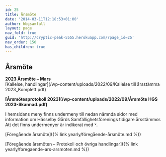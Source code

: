 ```yaml
---
id: 25
title: Årsmöte
date: '2014-03-11T12:18:53+01:00'
author: hbgsamfall
layout: page
nav_fold: true
guid: 'http://cryptic-peak-5555.herokuapp.com/?page_id=25'
nav_order: 150
has_children: true
---
```


## Årsmöte  


**2023 Årsmöte – Mars**  
[Kallelse, handlingar](/wp-content/uploads/2022/09/Kallelse till årsstämma 2023_Komplett.pdf)

**[Årsmötesprotokoll 2023](/wp-content/uploads/2022/09/Årsmöte HGS 2023-Skannad.pdf)**

I hemsidans meny finns undermeny till nedan nämnda sidor med information om Hässelby Gårds Samfällighetsförenings tidigare årsstämmor. 
Att det finns undermenyer är indikerat med ˅.  

[Föregående årsmöte]({% link yearly/föregående-årsmöte.md %})

[Föregående årsmöten – Protokoll och övriga handlingar]({% link yearly/foregaende-ars-arsmoten.md %})

